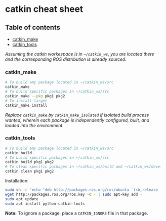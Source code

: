 # catkin cheat sheet

## Table of contents
* [catkin_make](#catkin_make)
* [catkin_tools](#catkin_tools)

_Assuming the catkin workespace is in `~/catkin_ws`, you are located there and the corresponding ROS distribution is already sourced._

### catkin_make
```sh
# To build any package located in ~/catkin_ws/src
catkin_make
# To build specific packages in ~/catkin_ws/src
catkin_make --pkg pkg1 pkg2
# To install target
catkin_make install
```
_Replace `catkin_make` by `catkin_make_isolated` if isolated build process wanted, wherein each package is independently configured, built, and loaded into the environment._

### catkin_tools
```sh
# To build any package located in ~/catkin_ws/src
catkin build
# To build specific packages in ~/catkin_ws/src
catkin build pkg1 pkg2
# To clean specific packages in ~/catkin_ws/build and ~/catkin_ws/devel
catkin clean pkg1 pkg2
```
Installation:
```sh
sudo sh -c 'echo "deb http://packages.ros.org/ros/ubuntu `lsb_release -sc` main" > /etc/apt/sources.list.d/ros-latest.list'
wget http://packages.ros.org/ros.key -O - | sudo apt-key add -
sudo apt update
sudo apt install python-catkin-tools
```

**Note:** To ignore a package, place a `CATKIN_IGNORE` file in that package.
